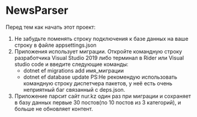# NewsParser
Перед тем как начать этот проект:
1. Не забудьте поменять строку подключения к базе данных на вашe строку в файле appsettings.json
2. Приложения использует миграции. Откройте командную строку разработчика Visual Studio 2019 либо терминал в Rider или Visual studio code и введите следующие команды:
    * dotnet ef migrations add имя_миграции
    * dotnet ef database update
  PS:Не рекомендую использовать командную строку диспетчера пакетов, у неё есть очень неприятный баг связанный с deps.json.
3. Приложение парсит сайт nur.kz один раз при миграции и сохраняет в базу данных первые 30 постов(по 10 постов из 3 категорий), и больше не обновляет контент.
